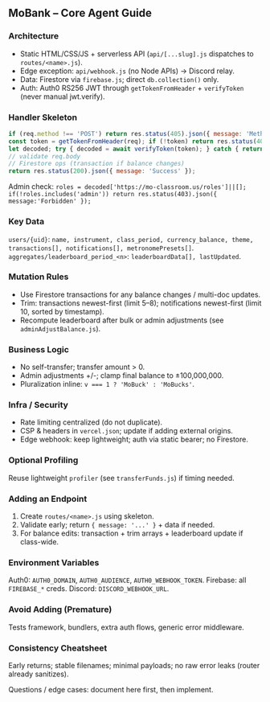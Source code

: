## MoBank – Core Agent Guide

### Architecture
- Static HTML/CSS/JS + serverless API (`api/[...slug].js` dispatches to `routes/<name>.js`).
- Edge exception: `api/webhook.js` (no Node APIs) → Discord relay.
- Data: Firestore via `firebase.js`; direct `db.collection()` only.
- Auth: Auth0 RS256 JWT through `getTokenFromHeader` + `verifyToken` (never manual jwt.verify).

### Handler Skeleton
```js
if (req.method !== 'POST') return res.status(405).json({ message: 'Method not allowed' });
const token = getTokenFromHeader(req); if (!token) return res.status(401).json({ message: 'Unauthorized' });
let decoded; try { decoded = await verifyToken(token); } catch { return res.status(401).json({ message: 'Token verification failed' }); }
// validate req.body
// Firestore ops (transaction if balance changes)
return res.status(200).json({ message: 'Success' });
```
Admin check: `roles = decoded['https://mo-classroom.us/roles']||[]; if(!roles.includes('admin')) return res.status(403).json({ message:'Forbidden' });`

### Key Data
`users/{uid}`: `name, instrument, class_period, currency_balance, theme, transactions[], notifications[], metronomePresets[]`.
`aggregates/leaderboard_period_<n>`: `leaderboardData[], lastUpdated`.

### Mutation Rules
- Use Firestore transactions for any balance changes / multi-doc updates.
- Trim: transactions newest-first (limit 5–8); notifications newest-first (limit 10, sorted by timestamp).
- Recompute leaderboard after bulk or admin adjustments (see `adminAdjustBalance.js`).

### Business Logic
- No self-transfer; transfer amount > 0.
- Admin adjustments +/-; clamp final balance to ±100,000,000.
- Pluralization inline: `v === 1 ? 'MoBuck' : 'MoBucks'`.

### Infra / Security
- Rate limiting centralized (do not duplicate).
- CSP & headers in `vercel.json`; update if adding external origins.
- Edge webhook: keep lightweight; auth via static bearer; no Firestore.

### Optional Profiling
Reuse lightweight `profiler` (see `transferFunds.js`) if timing needed.

### Adding an Endpoint
1. Create `routes/<name>.js` using skeleton.
2. Validate early; return `{ message: '...' }` + data if needed.
3. For balance edits: transaction + trim arrays + leaderboard update if class-wide.

### Environment Variables
Auth0: `AUTH0_DOMAIN`, `AUTH0_AUDIENCE`, `AUTH0_WEBHOOK_TOKEN`.
Firebase: all `FIREBASE_*` creds.
Discord: `DISCORD_WEBHOOK_URL`.

### Avoid Adding (Premature)
Tests framework, bundlers, extra auth flows, generic error middleware.

### Consistency Cheatsheet
Early returns; stable filenames; minimal payloads; no raw error leaks (router already sanitizes).

Questions / edge cases: document here first, then implement.